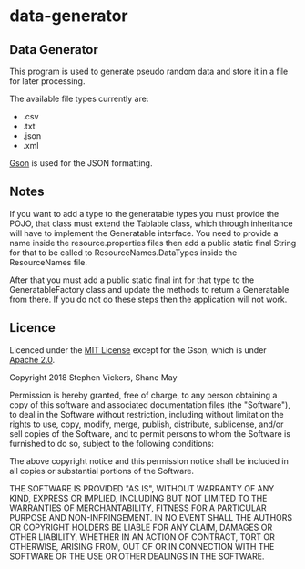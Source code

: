 # data-generator

## Data Generator

This program is used to generate pseudo random data and store it in a file for later processing.

The available file types currently are:
- .csv
- .txt
- .json
- .xml

[Gson](https://github.com/google/gson) is used for the JSON formatting.

## Notes

If you want to add a type to the generatable types you must provide the POJO, that class
must extend the Tablable class, which through inheritance will have to implement the
Generatable interface. You need to provide a name inside the resource.properties files
then add a public static final String for that to be called to ResourceNames.DataTypes inside
the ResourceNames file.

After that you must add a public static final int for that type to the GeneratableFactory
class and update the methods to return a Generatable from there. If you do not do these
steps then the application will not work.

## Licence 

Licenced under the [MIT License](https://opensource.org/licenses/MIT) except for the Gson, which is under [Apache 2.0](https://www.apache.org/licenses/LICENSE-2.0).

Copyright 2018 Stephen Vickers, Shane May

Permission is hereby granted, free of charge, to any person obtaining a copy of this software and associated documentation
files (the "Software"), to deal in the Software without restriction, including without limitation the rights to use,
copy, modify, merge, publish, distribute, sublicense, and/or sell copies of the Software, and to permit persons to whom
the Software is furnished to do so, subject to the following conditions:

The above copyright notice and this permission notice shall be included in all copies or substantial portions of the Software.

THE SOFTWARE IS PROVIDED "AS IS", WITHOUT WARRANTY OF ANY KIND, EXPRESS OR IMPLIED, INCLUDING BUT NOT LIMITED TO THE
WARRANTIES OF MERCHANTABILITY, FITNESS FOR A PARTICULAR PURPOSE AND NON-INFRINGEMENT. IN NO EVENT SHALL THE AUTHORS OR
COPYRIGHT HOLDERS BE LIABLE FOR ANY CLAIM, DAMAGES OR OTHER LIABILITY, WHETHER IN AN ACTION OF CONTRACT, TORT OR OTHERWISE,
ARISING FROM, OUT OF OR IN CONNECTION WITH THE SOFTWARE OR THE USE OR OTHER DEALINGS IN THE SOFTWARE.
